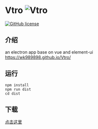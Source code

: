 # Vtro ![Vtro](./icon/tray.ico)

[![GitHub license](https://img.shields.io/github/license/wk989898/Vtro)](https://github.com/wk989898/Vtro/blob/master/LICENSE)

## 介绍
an electron app base on vue and element-ui  
https://wk989898.github.io/Vtro/
## 运行
```shell
npm install
npm run dist
cd dist
```

## 下载

[点击这里](https://github.com/wk989898/Vtro/releases/)

